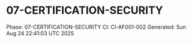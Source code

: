 # 07-CERTIFICATION-SECURITY
Phase: 07-CERTIFICATION-SECURITY
CI: CI-AF001-002
Generated: Sun Aug 24 22:41:03 UTC 2025
